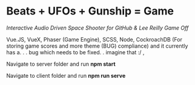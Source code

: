 # Beats + UFOs + Gunship = Game

*Interactive Audio Driven Space Shooter for GitHub & Lee Reilly Game Off*


Vue.JS,
VueX,
Phaser (Game Engine),
SCSS,
Node,
CockroachDB (For storing game scores and more theme (BUG) compliance) and it currently has a. . . bug which needs to be fixed. . imagine that :/ ,

Navigate to server folder and run **npm start**

Navigate to client folder and run **npm run serve**

